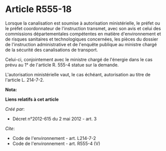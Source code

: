 # Article R555-18

Lorsque la canalisation est soumise à autorisation ministérielle, le préfet ou le préfet coordonnateur de l'instruction
transmet, avec son avis et celui des commissions départementales compétentes en matière d'environnement et de risques
sanitaires et technologiques concernées, les pièces du dossier de l'instruction administrative et de l'enquête publique au
ministre chargé de la sécurité des canalisations de transport. 

Celui-ci, conjointement avec le ministre chargé de l'énergie dans le cas prévu au 1° de l'article R. 555-4 statue sur la
demande. 

L'autorisation ministérielle vaut, le cas échéant, autorisation au titre de l'article L. 214-7-2.

**Nota:**



**Liens relatifs à cet article**

_Créé par_:

  - Décret n°2012-615 du 2 mai 2012 - art. 3

_Cite_:

  - Code de l'environnement - art. L214-7-2
  - Code de l'environnement - art. R555-4 (V)
